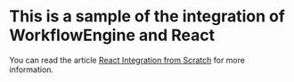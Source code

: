 # This is a sample of the integration of WorkflowEngine and React

You can read the
article [React Integration from Scratch](https://workflowengine.io/documentation/react-integration-from-scratch#creating-frontend-application )
for more information.
